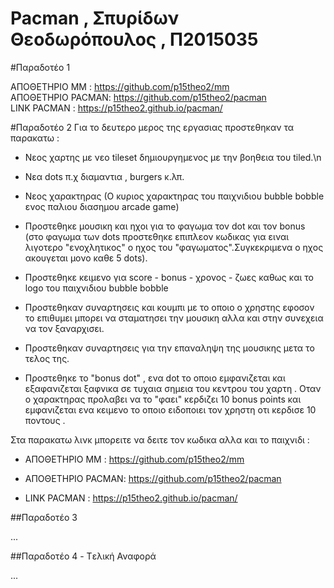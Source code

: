 # Pacman , Σπυρίδων Θεοδωρόπουλος , Π2015035

#Παραδοτέο 1

ΑΠΟΘΕΤΗΡΙΟ MM : https://github.com/p15theo2/mm<br>
ΑΠΟΘΕΤΗΡΙΟ PACMAN: https://github.com/p15theo2/pacman<br>
LINK PACMAN : https://p15theo2.github.io/pacman/<br>

#Παραδοτέο 2
Για το δευτερο μερος της εργασιας προστεθηκαν τα παρακατω :
- Νεος χαρτης με νεο tileset δημιουργημενος με την βοηθεια του tiled.\n

- Νεα dots π.χ διαμαντια , burgers κ.λπ.

- Νεος χαρακτηρας (Ο κυριος χαρακτηρας του παιχνιδιου bubble bobble ενος παλιου διασημου arcade game)

- Προστεθηκε μουσικη και ηχοι για το φαγωμα τον dot και τον bonus (στο φαγωμα των dots προστεθηκε επιπλεον κωδικας για ειναι λιγοτερο "ενοχλητικος" ο ηχος του "φαγωματος".Συγκεκριμενα ο ηχος ακουγεται μονο καθε 5 dots).

- Προστεθηκε κειμενο για score - bonus - χρονος - ζωες καθως και το logo του παιχνιδιου bubble bobble 

- Προστεθηκαν συναρτησεις και κουμπι με το οποιο ο χρηστης εφοσον το επιθυμει μπορει να σταματησει την μουσικη αλλα και στην συνεχεια να τον ξαναρχισει.

- Προστεθηκαν συναρτησεις για την επαναληψη της μουσικης μετα το τελος της.

- Προστεθηκε το "bonus dot" , ενα dot το οποιο εμφανιζεται και εξαφανιζεται ξαφνικα σε τυχαια σημεια του κεντρου του χαρτη . Οταν ο χαρακτηρας προλαβει να το "φαει" κερδιζει 10 bonus points και εμφανιζεται ενα κειμενο το οποιο ειδοποιει τον χρηστη οτι κερδισε 10 ποντους  .

Στα παρακατω λινκ μπορειτε να δειτε τον κωδικα αλλα και το παιχνιδι :

- ΑΠΟΘΕΤΗΡΙΟ MM : https://github.com/p15theo2/mm<br>

- ΑΠΟΘΕΤΗΡΙΟ PACMAN: https://github.com/p15theo2/pacman<br>

- LINK PACMAN : https://p15theo2.github.io/pacman/<br>



##Παραδοτέο 3

...

##Παραδοτέο 4 - Tελική Αναφορά

...
